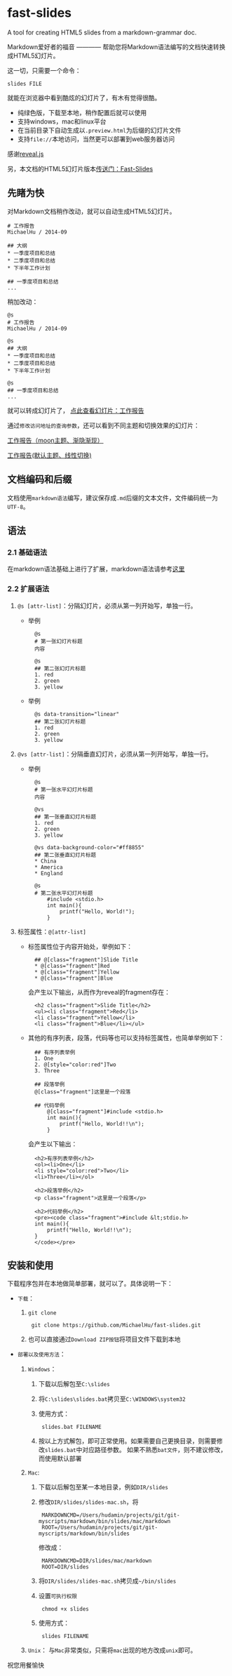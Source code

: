 fast-slides
===========

A tool for creating HTML5 slides from a markdown-grammar doc.

Markdown爱好者的福音 ———— 帮助您将Markdown语法编写的文档快速转换成HTML5幻灯片。

这一切，只需要一个命令：

    slides FILE

就能在浏览器中看到酷炫的幻灯片了，有木有觉得很酷。


* 纯绿色版，下载至本地，稍作配置后就可以使用
* 支持windows，mac和linux平台
* 在当前目录下自动生成以`.preview.html`为后缀的幻灯片文件
* 支持`file://`本地访问，当然更可以部署到web服务器访问


感谢<a href="https://github.com/hakimel/reveal.js">reveal.js</a>

另，本文档的HTML5幻灯片版本<a href="http://258i.com/fast-slides/examples/demo-readme.md.preview.html?theme=default&transition=concave" target="_blank">传送门：Fast-Slides</a>

## 先睹为快

对Markdown文档稍作改动，就可以自动生成HTML5幻灯片。

    # 工作报告
    MichaelHu / 2014-09

    ## 大纲
    * 一季度项目和总结
    * 二季度项目和总结
    * 下半年工作计划 

    ## 一季度项目和总结
    ...
    
稍加改动：

    @s
    # 工作报告
    MichaelHu / 2014-09

    @s
    ## 大纲
    * 一季度项目和总结
    * 二季度项目和总结
    * 下半年工作计划 

    @s
    ## 一季度项目和总结
    ...

就可以转成幻灯片了，
<a href="http://258i.com/fast-slides/examples/demo-2.md.preview.html?theme=night&transition=concave">点此查看幻灯片：工作报告</a>

通过`修改访问地址的查询参数`，还可以看到不同主题和切换效果的幻灯片：

<a href="http://258i.com/fast-slides/examples/demo-2.md.preview.html?theme=moon&transition=fade">工作报告（moon主题、渐隐渐现）</a>

<a href="http://258i.com/fast-slides/examples/demo-2.md.preview.html?theme=default&transition=linear">工作报告(默认主题、线性切换)</a>


## 文档编码和后缀 

文档使用`markdown语法`编写，建议保存成`.md`后缀的文本文件，文件编码统一为`UTF-8`。

## 语法

### 2.1 基础语法
在markdown语法基础上进行了扩展，markdown语法请参考<a href="https://github.com/MichaelHu/fast-slides/blob/master/docs/grammar.md">这里</a>

### 2.2 扩展语法
1. `@s [attr-list]`：分隔幻灯片，必须从第一列开始写，单独一行。
    * 举例

            @s
            # 第一张幻灯片标题
            内容

            @s
            ## 第二张幻灯片标题
            1. red
            2. green
            3. yellow
    * 举例

            @s data-transition="linear"
            ## 第二张幻灯片标题
            1. red
            2. green
            3. yellow

2. `@vs [attr-list]`：分隔垂直幻灯片，必须从第一列开始写，单独一行。
    * 举例

            @s
            # 第一张水平幻灯片标题
            内容

            @vs
            ## 第一张垂直幻灯片标题
            1. red
            2. green
            3. yellow

            @vs data-background-color="#ff8855"
            ## 第二张垂直幻灯片标题
            * China
            * America 
            * England

            @s
            # 第二张水平幻灯片标题
                #include <stdio.h>
                int main(){
                    printf("Hello, World!");
                }
3.  标签属性：`@[attr-list]`
    * 标签属性位于内容开始处，举例如下：

            ## @[class="fragment"]Slide Title 
            * @[class="fragment"]Red 
            * @[class="fragment"]Yellow 
            * @[class="fragment"]Blue 

        会产生以下输出，从而作为reveal的fragment存在：

            <h2 class="fragment">Slide Title</h2>
            <ul><li class="fragment">Red</li>
            <li class="fragment">Yellow</li>
            <li class="fragment">Blue</li></ul>

    * 其他的有序列表，段落，代码等也可以支持标签属性，也简单举例如下：

            ## 有序列表举例
            1. One
            2. @[style="color:red"]Two
            3. Three

            ## 段落举例 
            @[class="fragment"]这里是一个段落

            ## 代码举例
                @[class="fragment"]#include <stdio.h>
                int main(){
                    printf("Hello, World!!\n");
                }

        会产生以下输出：

            <h2>有序列表举例</h2>
            <ol><li>One</li>
            <li style="color:red">Two</li>
            <li>Three</li></ol>

            <h2>段落举例</h2>
            <p class="fragment">这里是一个段落</p>
    
            <h2>代码举例</h2>
            <pre><code class="fragment">#include &lt;stdio.h>
            int main(){
                printf("Hello, World!!\n");
            }
            </code></pre>


## 安装和使用

下载程序包并在本地做简单部署，就可以了。具体说明一下：

* `下载`：
    1. `git clone`

            git clone https://github.com/MichaelHu/fast-slides.git

    2. 也可以直接通过`Download ZIP按钮`将项目文件下载到本地

* `部署以及使用方法`：
    1. `Windows`：
        1. 下载以后解包至`C:\slides`
        2. 将`C:\slides\slides.bat`拷贝至`C:\WINDOWS\system32`
        3. 使用方式：

                slides.bat FILENAME

        4. 按以上方式解包，即可正常使用。如果需要自己更换目录，则需要修改`slides.bat`中对应路径参数。
            如果不熟悉`bat文件`，则不建议修改，而使用默认部署

    2. `Mac`:
        1. 下载以后解包至某一本地目录，例如`DIR/slides` 
        2. 修改`DIR/slides/slides-mac.sh`，将

                MARKDOWNCMD=/Users/hudamin/projects/git/git-myscripts/markdown/bin/slides/mac/markdown
                ROOT=/Users/hudamin/projects/git/git-myscripts/markdown/bin/slides

            修改成：

                MARKDOWNCMD=DIR/slides/mac/markdown
                ROOT=DIR/slides

        3. 将`DIR/slides/slides-mac.sh`拷贝成`~/bin/slides`
        4. 设置`可执行权限`

                chmod +x slides

        5. 使用方式：

                slides FILENAME 

    3. `Unix`：
        与`Mac`非常类似，只需将`mac`出现的地方改成`unix`即可。

祝您用餐愉快
